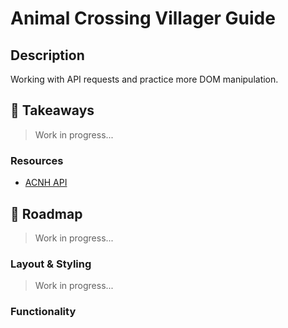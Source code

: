 # Animal Crossing Villager Guide

## Description
Working with API requests and practice more DOM manipulation. 

## 💭 Takeaways
> Work in progress...

### Resources
- [ACNH API](http://acnhapi.com/)

## 🚧 Roadmap
> Work in progress...

### Layout & Styling
> Work in progress...

### Functionality

